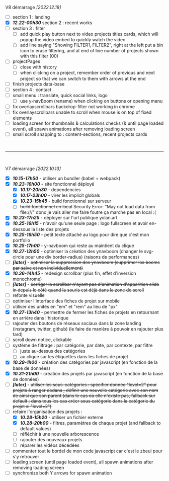 V8
démarrage *[2022.12.18]*
- [ ] section 1 : landing
- [X] ***12.22-00h30*** section 2 : recent works
- [ ] section 3 : filter
  - [ ] add quick play button next to video projects titles cards, which will popup the video embed to quickly watch the video
  - [ ] add line saying "Showing FILTER1, FILTER2", right at the left put a bin icon to erase filtering, and at end of line number of projects shown with this filter (00)
- [ ] projectPages
  - [ ] close with history
  - [ ] when clicking on a project, remember order of previous and next project so that we can switch to them with arrows at the end
- [ ] finish projects data-base
- [ ] section 4 : contact
- [ ] small menu : translate, quick social links, logo
  - [ ] use y-navBoom (rename) when clicking on buttons or opening menu
- [ ] fix overlayscrollbars backdrop-filter not working in chrome
- [ ] fix overlayscrollbars unable to scroll when mouse is on top of fixed elements
- [ ] loading screen for thumbnails & calculations checks (& until page loaded event), all spawn animations after removing loading screen
- [ ] small scroll snapping to : content-sections, recent projects cards

<br>

---

<br>

V7
démarrage *[2022.10.13]*
- [X] ***10.15-17h50*** - utiliser un bundler (babel + webpack)
- [X] ***10.23-16h00*** - site fonctionnel déployé
  - [X] ***10.17-20h30*** - dependencies
  - [X] ***10.17-23h00*** - virer les implicit globals
  - [X] ***10.23-15h45*** - build fonctionnel sur serveur
  - [ ] ~~build fonctionnel en local~~ Security Error: "May not load data from file:///" donc je vais aller me faire foutre ça marche pas en local :(
- [X] ***10.23-17h25*** - déployer sur l'url publique yolan.art
- [X] ***10.25-16h15*** - n'avoir qu'une seule page : logo fullscreen et avoir en-dessous la liste des projets
- [X] ***10.25-16h50*** - petit texte attaché au logo pour dire que c'est mon portfolio
- [X] ***10.25-17h00*** - y-navboom qui reste au maintient du clique
- [X] ***10.27-12h50*** - optimiser la création des ynavboom (changer le svg-circle pour une div border-radius) (raisons de performances)
- [ ] ***[later]*** - ~~optimiser la suppression des ynavboom (supprimer les booms par salve et non individuellement)~~
- [X] ***10.26-14h45*** - redesign scrollbar (plus fin, effet d'inversion monochrome)
- [ ] ***[later]*** - ~~corriger la scrollbar n'ayant pas d'animation d'apparition slide in depuis le côté quand la souris est déjà dans la zone de scroll~~
- [ ] refonte visuelle
- [ ] optimiser l'interface des fiches de projet sur mobile
- [ ] utiliser des unités en "em" et "rem" au lieu de "px"
- [X] ***10.27-13h40*** - permettre de fermer les fiches de projets en retournant en arrière dans l'historique
- [ ] rajouter des boutons de réseaux sociaux dans la zone landing (instagram, twitter, github) (le faire de manière à pouvoir en rajouter plus tard)
- [ ] scroll down notice, clickable
- [ ] système de filtrage : par catégorie, par date, par contexte, par filtre
  - [ ] juste au-dessus des catégories
  - [ ] au clique sur les étiquettes dans les fiches de projet
- [X] ***10.29-1h00*** - création des catégories par javascript (en fonction de la base de données)
- [X] ***10.31-21h00*** - création des projets par javascript (en fonction de la base de données)
- [ ] ***[later]*** - ~~utiliser les sous-catégories : spécifier donnée "level=2" pour projets à ranger dedans ; définir une nouvelle catégorie avec son nom de ainsi que son parent (dans le cas où elle n'existe pas, fallback sur default ; dans tous les cas créer sous catégorie dans la catégorie du projet si "level=2")~~
- [ ] refaire l'organisation des projets :
  - [X] ***10.28-15h20*** - utiliser un fichier externe
  - [X] ***10.28-20h00*** - filtres, paramètres de chaque projet (and fallback to default values)
  - [ ] réfléchir à une nouvelle arborescence
  - [ ] rajouter des nouveaux projets
  - [ ] réparer les vidéos décédées
- [ ] commenter tout le bordel de mon code javascript car c'est le zbeul pour s'y retrouver
- [ ] loading screen (until page loaded event), all spawn animations after removing loading screen
- [ ] synchronize both Y arrows for spawn animation
